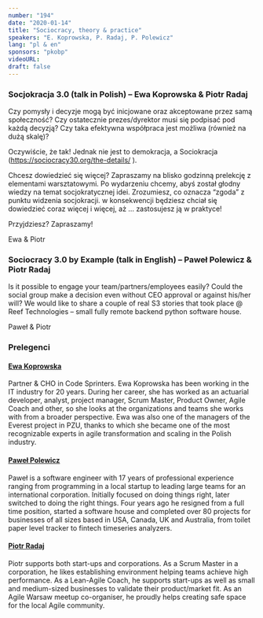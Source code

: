 ```yaml
---
number: "194"
date: "2020-01-14"
title: "Sociocracy, theory & practice"
speakers: "E. Koprowska, P. Radaj, P. Polewicz"
lang: "pl & en"
sponsors: "pkobp"
videoURL: 
draft: false
---
```


### Socjokracja 3.0 (talk in Polish) – Ewa Koprowska & Piotr Radaj

Czy pomysły i decyzje mogą być inicjowane oraz akceptowane przez samą społeczność? Czy ostatecznie prezes/dyrektor musi się podpisać pod każdą decyzją? Czy taka efektywna współpraca jest możliwa (również na dużą skalę)?

Oczywiście, że tak! Jednak nie jest to demokracja, a Sociokracja (https://sociocracy30.org/the-details/ ).

Chcesz dowiedzieć się więcej? Zapraszamy na blisko godzinną prelekcję z elementami warsztatowymi. Po wydarzeniu chcemy, abyś został głodny wiedzy na temat socjokratycznej idei. Zrozumiesz, co oznacza “zgoda” z punktu widzenia socjokracji. w konsekwencji będziesz chciał się dowiedzieć coraz więcej i więcej, aż … zastosujesz ją w praktyce!

Przyjdziesz? Zapraszamy!

Ewa & Piotr


### Sociocracy 3.0 by Example (talk in English) – Paweł Polewicz & Piotr Radaj

Is it possible to engage your team/partners/employees easily? Could the social group make a decision even without CEO approval or against his/her will? We would like to share a couple of real S3 stories that took place @ Reef Technologies – small fully remote backend python software house.

Paweł & Piotr


### Prelegenci 

#### <a href="https://www.linkedin.com/in/ewakoprowska" target="_blank">Ewa Koprowska</a>
Partner & CHO in Code Sprinters. Ewa Koprowska has been working in the IT industry for 20 years. During her career, she has worked as an actuarial developer, analyst, project manager, Scrum Master, Product Owner, Agile Coach and other, so she looks at the organizations and teams she works with from a broader perspective.
Ewa was also one of the managers of the Everest project in PZU, thanks to which she became one of the most recognizable experts in agile transformation and scaling in the Polish industry.

#### <a href="https://www.linkedin.com/in/reefiasty/" target="_blank">Paweł Polewicz</a>
Paweł is a software engineer with 17 years of professional experience ranging from programming in a local startup to leading large teams for an international corporation. Initially focused on doing things right, later switched to doing the right things. Four years ago he resigned from a full time position, started a software house and completed over 80 projects for businesses of all sizes based in USA, Canada, UK and Australia, from toilet paper level tracker to fintech timeseries analyzers.

#### <a href="https://www.linkedin.com/in/piotr-radaj-0a7727a5/" target="_blank">Piotr Radaj</a>
Piotr supports both start-ups and corporations. As a Scrum Master in a corporation, he likes establishing environment helping teams achieve high performance. As a Lean-Agile Coach, he supports start-ups as well as small and medium-sized businesses to validate their product/market fit. As an Agile Warsaw meetup co-organiser, he proudly helps creating safe space for the local Agile community.
